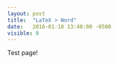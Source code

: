 ```yaml
---
layout: post
title:  "LaTeX > Word"
date:   2016-01-18 13:48:00 -0500
visible: 0
---
```


Test page!
